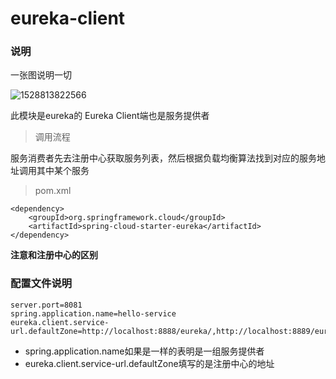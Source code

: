 # eureka-client
### 说明

一张图说明一切

![1528813822566](C:\Users\PXC\AppData\Local\Temp\1528813822566.png)

此模块是eureka的 Eureka Client端也是服务提供者

> 调用流程

服务消费者先去注册中心获取服务列表，然后根据负载均衡算法找到对应的服务地址调用其中某个服务

> pom.xml

```
<dependency>
    <groupId>org.springframework.cloud</groupId>
    <artifactId>spring-cloud-starter-eureka</artifactId>
</dependency>
```

**注意和注册中心的区别**

### 配置文件说明

```properties
server.port=8081
spring.application.name=hello-service
eureka.client.service-url.defaultZone=http://localhost:8888/eureka/,http://localhost:8889/eureka/
```

- spring.application.name如果是一样的表明是一组服务提供者
- eureka.client.service-url.defaultZone填写的是注册中心的地址
